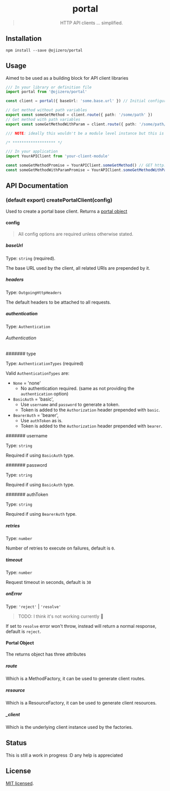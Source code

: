<div align="center">

# portal

> HTTP API clients ... simplified.

</div>

## Installation

```
npm install --save @ojizero/portal
```

## Usage

Aimed to be used as a building block for API client libraries

```typescript
/// In your library or definition file
import portal from '@ojizero/portal'

const client = portal({ baseUrl: 'some.base.url' }) // Initial configuration can be passed here

// Get method without path variables
export const someGetMethod = client.route({ path: '/some/path' })
// Get method with path variables
export const someGetMethodWithParam = client.route({ path: '/some/path/:withInnerVariable' })

/// NOTE: ideally this wouldn't be a module level instance but this is to simplify this example 😬

/* ******************* */

/// In your application
import YourAPIClient from 'your-client-module'

const someGetMethodPromise = YourAPIClient.someGetMethod() // GET http://some.base.url/some/path
const someGetMethodWithParamPromise = YourAPIClient.someGetMethodWithParam(5) // GET http://some.base.url/some/path/5
```

## API Documentation

### (default export) createPortalClient(config)

Used to create a portal base client. Returns a [portal object](####portal-object)

#### config

> All config options are required unless otherwise stated.

##### baseUrl

Type: `string` (required).

The base URL used by the client, all related URIs are prepended by it.

##### headers

Type: `OutgoingHttpHeaders`

The default headers to be attached to all requests.

##### authentication

Type: `Authentication`

###### Authentication

####### type

Type: `AuthenticationTypes` (required)

Valid `AuthenticationTypes` are:

- `None` = 'none'
  - No authentication required. (same as not providing the `authentication` option)
- `BasicAuth` = 'basic',
  - Use `username` and `password` to generate a token.
  - Token is added to the `Authorization` header prepended with `basic`.
- `BearerAuth` = 'bearer',
  - Use `authToken` as is.
  - Token is added to the `Authorization` header prepended with `bearer`.

####### username

Type: `string`

Required if using `BasicAuth` type.

####### password

Type: `string`

Required if using `BasicAuth` type.

####### authToken

Type: `string`

Required if using `BearerAuth` type.

##### retries

Type: `number`

Number of retries to execute on failures, default is `0`.

##### timeout

Type: `number`

Request timeout in seconds, default is `30`

##### onError

Type: `'reject'` | `'resolve'`

> TODO: I think it's not working currently 🤔

If set to `resolve` error won't throw, instead will return a normal response, default is `reject`.

#### Portal Object

The returns object has three attributes

##### route

Which is a MethodFactory, it can be used to generate client routes.

##### resource

Which is a ResourceFactory, it can be used to generate client resources.

##### _client

Which is the underlying client instance used by the factories.

## Status

This is still a work in progress :D any help is appreciated

## License

[MIT licensed](LICENSE).
